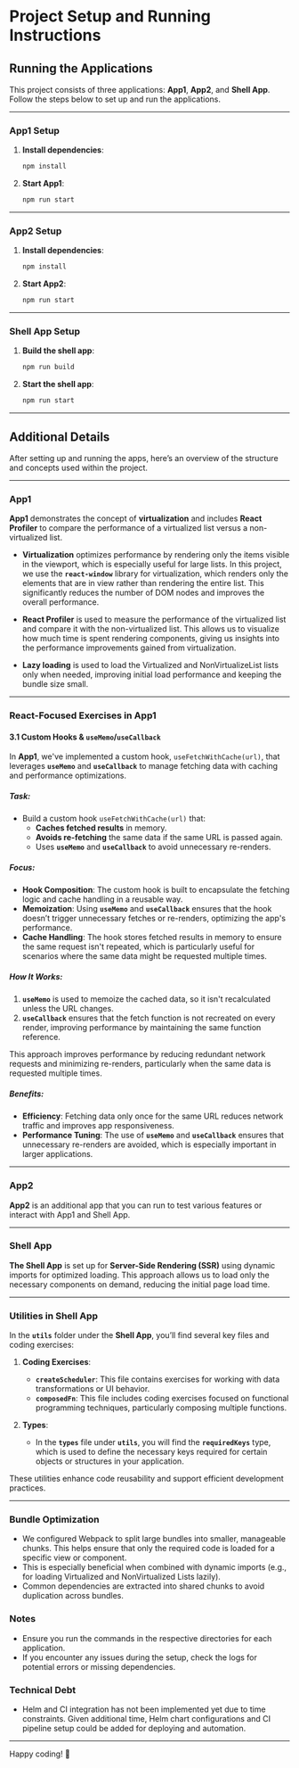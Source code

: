 # Project Setup and Running Instructions

## Running the Applications

This project consists of three applications: **App1**, **App2**, and **Shell App**. Follow the steps below to set up and run the applications.

---

### App1 Setup

1. **Install dependencies**:
    ```bash
    npm install
    ```

2. **Start App1**:
    ```bash
    npm run start
    ```

---

### App2 Setup

1. **Install dependencies**:
    ```bash
    npm install
    ```

2. **Start App2**:
    ```bash
    npm run start
    ```

---

### Shell App Setup

1. **Build the shell app**:
    ```bash
    npm run build
    ```

2. **Start the shell app**:
    ```bash
    npm run start
    ```

---

## Additional Details

After setting up and running the apps, here’s an overview of the structure and concepts used within the project.

---

### App1

**App1** demonstrates the concept of **virtualization** and includes **React Profiler** to compare the performance of a virtualized list versus a non-virtualized list. 

- **Virtualization** optimizes performance by rendering only the items visible in the viewport, which is especially useful for large lists. In this project, we use the **`react-window`** library for virtualization, which renders only the elements that are in view rather than rendering the entire list. This significantly reduces the number of DOM nodes and improves the overall performance.

- **React Profiler** is used to measure the performance of the virtualized list and compare it with the non-virtualized list. This allows us to visualize how much time is spent rendering components, giving us insights into the performance improvements gained from virtualization.

- **Lazy loading** is used to load the Virtualized and NonVirtualizeList lists only when needed, improving initial load performance and keeping the bundle size small.

---

### React-Focused Exercises in App1

#### 3.1 **Custom Hooks & `useMemo`/`useCallback`**

In **App1**, we've implemented a custom hook, `useFetchWithCache(url)`, that leverages **`useMemo`** and **`useCallback`** to manage fetching data with caching and performance optimizations.

##### Task:
- Build a custom hook `useFetchWithCache(url)` that:
  - **Caches fetched results** in memory.
  - **Avoids re-fetching** the same data if the same URL is passed again.
  - Uses **`useMemo`** and **`useCallback`** to avoid unnecessary re-renders.

##### Focus:
- **Hook Composition**: The custom hook is built to encapsulate the fetching logic and cache handling in a reusable way.
- **Memoization**: Using **`useMemo`** and **`useCallback`** ensures that the hook doesn’t trigger unnecessary fetches or re-renders, optimizing the app's performance.
- **Cache Handling**: The hook stores fetched results in memory to ensure the same request isn't repeated, which is particularly useful for scenarios where the same data might be requested multiple times.

##### How It Works:
1. **`useMemo`** is used to memoize the cached data, so it isn't recalculated unless the URL changes.
2. **`useCallback`** ensures that the fetch function is not recreated on every render, improving performance by maintaining the same function reference.

This approach improves performance by reducing redundant network requests and minimizing re-renders, particularly when the same data is requested multiple times.

##### Benefits:
- **Efficiency**: Fetching data only once for the same URL reduces network traffic and improves app responsiveness.
- **Performance Tuning**: The use of **`useMemo`** and **`useCallback`** ensures that unnecessary re-renders are avoided, which is especially important in larger applications.

---

### App2

**App2** is an additional app that you can run to test various features or interact with App1 and Shell App.

---

### Shell App

**The Shell App** is set up for **Server-Side Rendering (SSR)** using dynamic imports for optimized loading. This approach allows us to load only the necessary components on demand, reducing the initial page load time.

---

### Utilities in Shell App

In the **`utils`** folder under the **Shell App**, you’ll find several key files and coding exercises:

1. **Coding Exercises**:
   - **`createScheduler`**: This file contains exercises for working with data transformations or UI behavior.
   - **`composedFn`**: This file includes coding exercises focused on functional programming techniques, particularly composing multiple functions.
   
2. **Types**:
   - In the **`types`** file under **`utils`**, you will find the **`requiredKeys`** type, which is used to define the necessary keys required for certain objects or structures in your application.

These utilities enhance code reusability and support efficient development practices.

---

### Bundle Optimization
 - We configured Webpack to split large bundles into smaller, manageable chunks. This helps ensure that only the required code is loaded for a specific view or component.
 - This is especially beneficial when combined with dynamic imports (e.g., for loading Virtualized and NonVirtualized Lists lazily).
 - Common dependencies are extracted into shared chunks to avoid duplication across bundles.

### Notes
- Ensure you run the commands in the respective directories for each application.
- If you encounter any issues during the setup, check the logs for potential errors or missing dependencies.

### Technical Debt

- Helm and CI integration has not been implemented yet due to time constraints.
Given additional time, Helm chart configurations and CI pipeline setup could be added for deploying and automation.

---

Happy coding! 🚀

